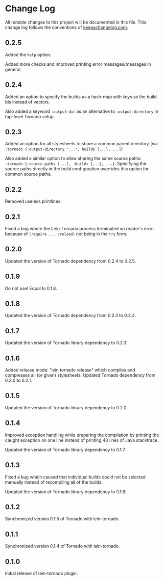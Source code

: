 # Change Log
All notable changes to this project will be documented in this file. This change log follows the conventions of [keepachangelog.com](http://keepachangelog.com/).

## 0.2.5
Added the `help` option.

Added more checks and improved printing error messages/messages in general.

## 0.2.4
Added an option to specify the builds as a hash-map with keys as the build ids instead of vectors.

Also added a keyword `:output-dir` as an alternative to `:output-directory` in top-level Tornado setup.

## 0.2.3
Added an option for all stylesheets to share a common parent directory (via `:tornado {:output-directory "...", builds {...}, ...}`)

Also added a similar option to allow sharing the same source paths: `:tornado {:source-paths [...], :builds {...}, ...}`.
Specifying the source paths directly in the build configuration overrides this option for common source paths.

## 0.2.2
Removed useless printlines.

## 0.2.1
Fixed a bug where the Lein-Tornado process terminated on reader's error because of `(require ... :reload)` not being in the `try` form.

## 0.2.0
Updated the version of Tornado dependency from 0.2.4 to 0.2.5.

## 0.1.9
Do not use! Equal to 0.1.8.

## 0.1.8
Updated the version of Tornado dependency from 0.2.3 to 0.2.4.

## 0.1.7
Updated the version of Tornado library dependency to 0.2.3.

## 0.1.6
Added release mode: "lein tornado release" which compiles and compresses all (or given) stylesheets. Updated Tornado dependency from 0.2.0 to 0.2.1.

## 0.1.5
Updated the version of Tornado library dependency to 0.2.0.

## 0.1.4
Improved exception handling while preparing the compilation by printing the caught exception on one line instead of
printing 40 lines of Java stacktrace.

Updated the version of Tornado library dependency to 0.1.7.

## 0.1.3
Fixed a bug which caused that individual builds could not be selected manually instead of recompiling all of the builds.

Updated the version of Tornado library dependency to 0.1.6.

## 0.1.2
Synchronized version 0.1.5 of Tornado with lein-tornado.

## 0.1.1
Synchronized version 0.1.4 of Tornado with lein-tornado.

## 0.1.0
Initial release of lein-tornado plugin.